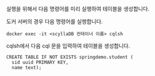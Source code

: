실행을 위해서 다음 명령어를 미리 실행하여 테이블을 생성합니다.

도커 서버의 경우 다음 명령어를 실행합니다.

```
docker exec -it <scyllaDB 컨테이너 이름> cqlsh
```

cqlsh에서 다음 cql 문을 입력하여 테이블을 생성합니다.
```
CREATE TABLE IF NOT EXISTS springdemo.student (
  sid uuid PRIMARY KEY,
  name text);
```
